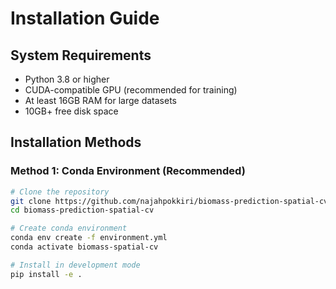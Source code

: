 # Installation Guide

## System Requirements

- Python 3.8 or higher
- CUDA-compatible GPU (recommended for training)
- At least 16GB RAM for large datasets
- 10GB+ free disk space

## Installation Methods

### Method 1: Conda Environment (Recommended)

```bash
# Clone the repository
git clone https://github.com/najahpokkiri/biomass-prediction-spatial-cv.git
cd biomass-prediction-spatial-cv

# Create conda environment
conda env create -f environment.yml
conda activate biomass-spatial-cv

# Install in development mode
pip install -e .